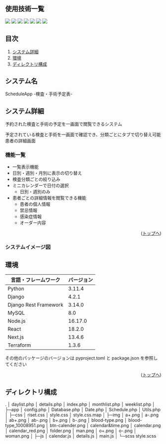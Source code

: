 <div id="top"></div>

## 使用技術一覧

<!-- シールド一覧 -->
<p style="display: inline">
  <!-- フロントエンド -->
  <img src="https://img.shields.io/badge/-Javascript-000000.svg?logo=javascript&style=for-the-badge">
  <img src="https://img.shields.io/badge/-Sass-000000.svg?logo=sass&style=for-the-badge">
  <img src="https://img.shields.io/badge/-Bootstrap-000000.svg?logo=bootstrap&style=for-the-badge">
  <!-- バックエンド -->
  <img src="https://img.shields.io/badge/-Php-000000.svg?logo=php&style=for-the-badge">
  <!-- ミドルウェア一覧 -->
  <img src="https://img.shields.io/badge/-Apache-D22128.svg?logo=apache&style=for-the-badge">
  <img src="https://img.shields.io/badge/-SQL%20Server-666666.svg?logo=&style=for-the-badge">
  <!-- インフラ一覧 -->
  <img src="https://img.shields.io/badge/-Windows%20server-0078D6.svg?logo=windows&style=for-the-badge">
</p>

## 目次

1. [システム詳細](#システム詳細)
2. [環境](#環境)
3. [ディレクトリ構成](#ディレクトリ構成)

## システム名

ScheduleApp -検査・手術予定表-

<!-- プロジェクトについて -->

## システム詳細

予約された検査と手術の予定を一画面で閲覧できるシステム

予定されている検査と手術を一画面で確認でき、分類ごとにタブで切り替え可能患者の詳細画面

### 機能一覧

- 一覧表示機能
- 日別・週別・月別に表示の切り替え
- 検査分類ごとの絞り込み
- ミニカレンダーで日付の選択
  - 日別・週別のみ
- 患者ごとの詳細情報を閲覧できる機能
  - 患者の個人情報
  - 禁忌情報
  - 感染症情報
  - オーダー内容

<p align="right">(<a href="#top">トップへ</a>)</p>

### システムイメージ図

## 環境

<!-- 言語、フレームワーク、ミドルウェア、インフラの一覧とバージョンを記載 -->

| 言語・フレームワーク  | バージョン |
| --------------------- | ---------- |
| Python                | 3.11.4     |
| Django                | 4.2.1      |
| Django Rest Framework | 3.14.0     |
| MySQL                 | 8.0        |
| Node.js               | 16.17.0    |
| React                 | 18.2.0     |
| Next.js               | 13.4.6     |
| Terraform             | 1.3.6      |

その他のパッケージのバージョンは pyproject.toml と package.json を参照してください

<p align="right">(<a href="#top">トップへ</a>)</p>

## ディレクトリ構成

.
│  daylist.php
│  details.php
│  index.php
│  monthlist.php
│  weeklist.php
│
├─app
│      config.php
│      Database.php
│      Date.php
│      Schedule.php
│      Utils.php
│
├─css
│      riset.css
│      style.css
│      style.css.map
│
├─img
│      a+.png
│      a-.png
│      ab+.png
│      ab-.png
│      b+.png
│      b-.png
│      blood-type.png
│      blood-type_10008951.png
│      btn-calender.png
│      calendar&time.png
│      calendar.png
│      calendar_red.png
│      folder.png
│      man.png
│      o+.png
│      o-.png
│      woman.png
│
├─js
│      calendar.js
│      details.js
│      main.js
│
└─scss
        style.scss

